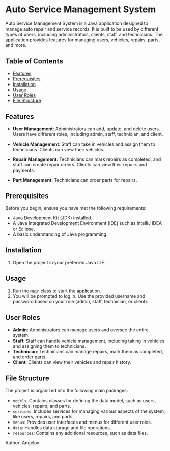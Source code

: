 # Auto Service Management System

Auto Service Management System is a Java application designed to manage auto repair and service records. It is built to be used by different types of users, including administrators, clients, staff, and technicians. The application provides features for managing users, vehicles, repairs, parts, and more.

## Table of Contents

- [Features](#features)
- [Prerequisites](#prerequisites)
- [Installation](#installation)
- [Usage](#usage)
- [User Roles](#user-roles)
- [File Structure](#file-structure)



## Features

- **User Management**: Administrators can add, update, and delete users. Users have different roles, including admin, staff, technician, and client.

- **Vehicle Management**: Staff can take in vehicles and assign them to technicians. Clients can view their vehicles.

- **Repair Management**: Technicians can mark repairs as completed, and staff can create repair orders. Clients can view their repairs and payments.

- **Part Management**: Technicians can order parts for repairs.

## Prerequisites

Before you begin, ensure you have met the following requirements:

- Java Development Kit (JDK) installed.
- A Java Integrated Development Environment (IDE) such as IntelliJ IDEA or Eclipse.
- A basic understanding of Java programming.

## Installation

1. Open the project in your preferred Java IDE.

## Usage

1. Run the `Main` class to start the application.
2. You will be prompted to log in. Use the provided username and password based on your role (admin, staff, technician, or client).

## User Roles

- **Admin**: Administrators can manage users and oversee the entire system.
- **Staff**: Staff can handle vehicle management, including taking in vehicles and assigning them to technicians.
- **Technician**: Technicians can manage repairs, mark them as completed, and order parts.
- **Client**: Clients can view their vehicles and repair history.

## File Structure

The project is organized into the following main packages:

- `models`: Contains classes for defining the data model, such as users, vehicles, repairs, and parts.
- `services`: Includes services for managing various aspects of the system, like users, repairs, and parts.
- `menus`: Provides user interfaces and menus for different user roles.
- `data`: Handles data storage and file operations.
- `resources`: Contains any additional resources, such as data files.

Author: Angelov

